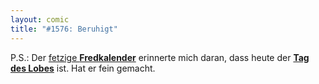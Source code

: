 ```yaml
---
layout: comic
title: "#1576: Beruhigt"
---
```


P.S.:
Der <a href="http://www.fonflatter.de/kalender">fetzige <strong>Fredkalender</strong></a> erinnerte mich daran, dass heute der <a href="http://www.fonflatter.de/kalender"><strong>Tag des Lobes</strong></a> ist. Hat er fein gemacht.
